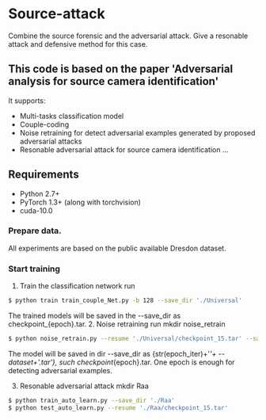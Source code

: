 # Source-attack
Combine the source forensic and the adversarial attack. Give a resonable attack and defensive method for this case.
## This code is based on the paper 'Adversarial analysis for source camera identification'

It supports:
- Multi-tasks classification model
- Couple-coding
- Noise retraining for detect adversarial examples generated by proposed adversarial attacks
- Resonable adversarial attack for source camera identification
...

## Requirements
- Python 2.7+
- PyTorch 1.3+ (along with torchvision)
- cuda-10.0

### Prepare data.

All experiments are based on the public available Dresdon dataset.

### Start training

1. Train the classification network
run
```bash
$ python train train_couple_Net.py -b 128 --save_dir './Universal'
```
The trained models will be saved in the --save_dir as checkpoint_{epoch}.tar.
2. Noise retraining
run
mkdir noise_retrain
```bash
$ python noise_retrain.py --resume './Universal/checkpoint_15.tar' --save_dir './noise_retrain'
```
The model will be saved in dir --save_dir as {str(epoch_iter)+'_'+ --dataset+'.tar'}, such checkpoint_{epoch}.tar.
One epoch is enough for detecting adversarial examples.

3. Resonable adversarial attack
mkdir Raa
```bash
$ python train_auto_learn.py --save_dir './Raa'
$ python test_auto_learn.py --resume './Raa/checkpoint_15.tar'
```

